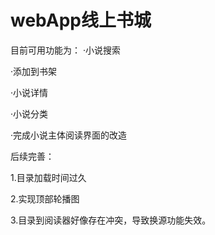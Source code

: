 # webApp线上书城
目前可用功能为：
·小说搜索

·添加到书架

·小说详情

·小说分类

·完成小说主体阅读界面的改造

后续完善：

1.目录加载时间过久

2.实现顶部轮播图

3.目录到阅读器好像存在冲突，导致换源功能失效。

